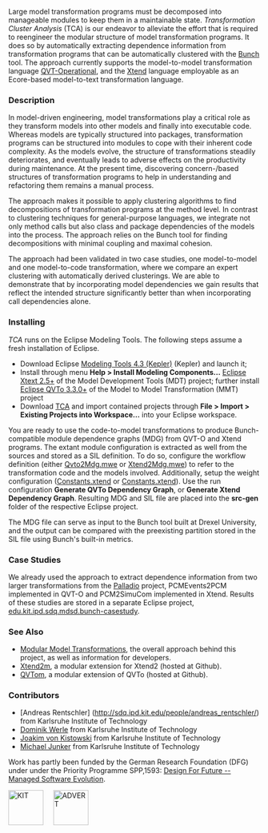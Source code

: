 Large model transformation programs must be decomposed into manageable modules to keep them in a maintainable state. *Transformation Cluster Analysis* (TCA) is our endeavor to alleviate the effort that is required to reengineer the modular structure of model transformation programs. It does so by automatically extracting dependence information from transformation programs that can be automatically clustered with the [Bunch](https://www.cs.drexel.edu/~spiros/bunch/) tool. The approach currently supports the model-to-model transformation language [QVT-Operational](http://www.eclipse.org/mmt/?project=qvto), and the [Xtend](http://www.xtend-lang.org) language employable as an Ecore-based model-to-text transformation language.

### Description
 
In model-driven engineering, model transformations play a critical role as they transform models into other models and finally into executable code. Whereas models are typically structured into packages, transformation programs can be structured into modules to cope with their inherent code complexity. As the models evolve, the structure of transformations steadily deteriorates, and eventually leads to adverse effects on the productivity during maintenance. At the present time, discovering concern\-/based structures of transformation programs to help in understanding and refactoring them remains a manual process.

The approach makes it possible to apply clustering algorithms to find decompositions of transformation programs at the method level. In contrast to clustering techniques for general-purpose languages, we integrate not only method calls but also class and package dependencies of the models into the process. The approach relies on the Bunch tool for finding decompositions with minimal coupling and maximal cohesion.

The approach had been validated in two case studies, one model-to-model and one model-to-code transformation, where we compare an expert clustering with automatically derived clusterings. We are able to demonstrate that by incorporating model dependencies we gain results that reflect the intended structure significantly better than when incorporating call dependencies alone.

### Installing

*TCA* runs on the Eclipse Modeling Tools. The following steps assume a fresh installation of Eclipse. 

* Download Eclipse [Modeling Tools 4.3 (Kepler)](http://www.eclipse.org/downloads/packages/eclipse-modeling-tools/keplersr1) (Kepler) and launch it;
* Install through menu **Help > Install Modeling Components...** [Eclipse Xtext 2.5+](http://www.eclipse.org/modeling/tmf/downloads/?project=xtext) of the Model Development Tools (MDT) project; further install [Eclipse QVTo 3.3.0+](http://www.eclipse.org/mmt/?project=qvto)  of the Model to Model Transformation (MMT) project
* Download [TCA](https://github.com/qvt/tca/zipball/master) and import contained projects through **File > Import > Existing Projects into Workspace…** into your Eclipse workspace. 

You are ready to use the code-to-model transformations to produce Bunch-compatible module dependence graphs (MDG) from QVT-O and Xtend programs. The extant module configuration is extracted as well from the sources and stored as a SIL definition. To do so, configure the workflow definition (either [Qvto2Mdg.mwe](https://github.com/qvt/tca/blob/master/edu.kit.ipd.sdq.mdsd.qvto2mdg/src/Qvto2Mdg.mwe2) or [Xtend2Mdg.mwe](https://github.com/qvt/tca/blob/master/edu.kit.ipd.sdq.mdsd.xtend2mdg/src/Xtend2Mdg.mwe2)) to refer to the transformation code and the models involved. Additionally, setup the weight configuration ([Constants.xtend](https://github.com/qvt/tca/blob/master/edu.kit.ipd.sdq.mdsd.qvto2mdg/src/edu/kit/ipd/sdq/mdsd/qvto2mdg/Constants.xtend) or [Constants.xtend](https://github.com/qvt/tca/blob/master/edu.kit.ipd.sdq.mdsd.xtend2mdg/src/edu/kit/ipd/sdq/mdsd/xtend2mdg/Constants.xtend)). Use the run configuration **Generate QVTo Dependency Graph**, or **Generate Xtend Dependency Graph**. Resulting MDG and SIL file are placed into the **src-gen** folder of the respective Eclipse project. 

The MDG file can serve as input to the Bunch tool built at Drexel University, and the output can be compared with the preexisting partition stored in the SIL file using Bunch's built-in metrics.

### Case Studies
We already used the approach to extract dependence information from two larger transformations from the [Palladio](http://www.palladio-simulator.com) project, PCMEvents2PCM implemented in QVT-O and PCM2SimuCom implemented in Xtend. Results of these studies are stored in a separate Eclipse project, [edu.kit.ipd.sdq.mdsd.bunch-casestudy](https://github.com/qvt/tca/tree/master/edu.kit.ipd.sdq.mdsd.bunch-casestudy).

### See Also
* [Modular Model Transformations](https://sdqweb.ipd.kit.edu/wiki/Modular_Model_Transformations), the overall approach behind this project, as well as information for developers.
* [Xtend2m](http://qvt.github.io/xtend2m/), a modular extension for Xtend2 (hosted at Github).
* [QVTom](http://qvt.github.io/qvtom/), a modular extension of QVTo (hosted at Github).

<!--### Publication
* A. Rentschler, D. Werle, Q. Noorshams, L. Happe, R. Reussner. [*Remodularizing Legacy Model Transformations with Automatic Clustering Techniques*](http://could.finally.lead.to/paper.pdf).-->

### Contributors
* [Andreas Rentschler] (http://sdq.ipd.kit.edu/people/andreas_rentschler/) from Karlsruhe Institute of Technology
* [Dominik Werle](emailto:dominik.werle_AtSignGoesHere_student.kit.edu) from Karlsruhe Institute of Technology
* [Joakim von Kistowski](emailto:joakim.vonkistowski_AtSignGoesHere_student.kit.edu) from Karlsruhe Institute of Technology
* [Michael Junker](emailto:michael.junker_AtSignGoesHere_student.kit.edu) from Karlsruhe Institute of Technology

Work has partly been funded by the German Research Foundation (DFG) under under the Priority Programme SPP\,1593: [Design For Future -- Managed Software Evolution](http://www.dfg-spp1593.de).

<img src="http://qvt.github.io/qvtr2coq/images/Logo_KIT.png" alt="KIT" height="70px"/>&nbsp;&nbsp;&nbsp;&nbsp;
<img src="http://qvt.github.io/qvtr2coq/images/Logo_PPADVERT.png" alt="ADVERT" height="70px"/>

